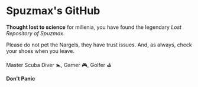 # Spuzmax's GitHub #

**Thought lost to science** for millenia, you have found the legendary *Lost Repository of Spuzmax.*

Please do not pet the Nargels, they have trust issues. And, as always, check your shoes when you leave.

Master Scuba Diver :swimmer:, Gamer :video_game:, Golfer :golf:


**Don't Panic**
